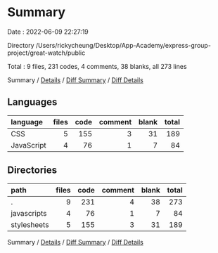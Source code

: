 # Summary

Date : 2022-06-09 22:27:19

Directory /Users/rickycheung/Desktop/App-Academy/express-group-project/great-watch/public

Total : 9 files,  231 codes, 4 comments, 38 blanks, all 273 lines

Summary / [Details](details.md) / [Diff Summary](diff.md) / [Diff Details](diff-details.md)

## Languages
| language | files | code | comment | blank | total |
| :--- | ---: | ---: | ---: | ---: | ---: |
| CSS | 5 | 155 | 3 | 31 | 189 |
| JavaScript | 4 | 76 | 1 | 7 | 84 |

## Directories
| path | files | code | comment | blank | total |
| :--- | ---: | ---: | ---: | ---: | ---: |
| . | 9 | 231 | 4 | 38 | 273 |
| javascripts | 4 | 76 | 1 | 7 | 84 |
| stylesheets | 5 | 155 | 3 | 31 | 189 |

Summary / [Details](details.md) / [Diff Summary](diff.md) / [Diff Details](diff-details.md)